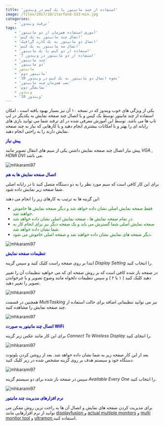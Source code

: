 ```yaml
---
title: 'استفاده از چند مانیتور با یک کیس در ویندوز'
image: /files/2017/10/itarfand-533-min.jpg
categories:
    - 'ترفند ویندوز'
tags:
    - 'آموزش استفاده همزمان از دو مانیتور'
    - 'اتصال چند مانیتور به یک کیس'
    - 'اتصال دو مانیتور به یک کارت گرافیک'
    - 'اتصال سه مانیتور به یک کیس'
    - 'استفاده از دو کیس با یک مانیتور'
    - 'استفاده از دو مانیتور در ویندوز 7'
    - 'چند مانیتور'
    - 'دو مانیتور'
    - مانیتور
    - 'مانیتور دوم'
    - 'نحوه اتصال دو مانیتور به یک کیس در ویندوز 10'
    - 'نصب همزمان چند مانیتور'
    - 'نمایشگر دوم'
    - ویندوز
    - 'ویندوز 10'
---
```


یکی از ویژگی های خوب ویندوز که در نسخه ۱۰ آن نیز بسیار بهبود یافته است ، امکان استفاده از چند مانیتور توسط یک کیس و یا اتصال چند صفحه نمایش به یکدیگر در لپ تاپ ها می باشد. توسط این آموزش معرفی شده در ای ترفند شما می توانید بازی های رایانه ای را بهتر و با امکانات بیشتری انجام دهید و یا کارهایی که نیاز به چند صفحه نمایش دارند را به راحتی انجام دهید.

<span style="color: #0000ff;">**پیش نیاز**</span>

پیش نیاز اتصال چند صفحه نمایش داشتن یکی از سیم های انتقال تصویر مانند *VGA , HDMI DVI* می باشد.

![mhkarami97](/files/2017/10/itarfand-526-min.jpg)  

<span style="color: #0000ff;">**اتصال صفحه نمایش ها به هم**</span>

برای این کار کافی است که سیم مورد نظر را به دو دستگاه متصل کنید تا در رایانه اصلی شما صفحه زیر نمایش داده شود.

این گزینه ها به ترتیب به کارهای زیر را انجام می دهند:

- <span style="color: #008000;">فقط صفحه نمایش اصلی نشان داده خواهد شد و دیگر صفحه نمایش ها خاموش خواهند شد.</span>
- <span style="color: #008000;">در تمام صفحه نمایش ها ، صفحه نمایش اصلی نشان داده خواهد شد.</span>
- <span style="color: #008000;">صفحه نمایش اصلی شما گسترش می یابد و یک صفحه دیگر نیز برای انجام کار به شما نشان داده خواهد شد.</span>
- <span style="color: #008000;">دیگر صفحه های نمایش نشان داده خواهند شد و صفحه اصلی خاموش می شود.</span>

![mhkarami97](/files/2017/10/itarfand-527-min.jpg)  

<span style="color: #0000ff;">**تنظیمات صفحه نمایش**</span>

ابتدا بر روی صفحه راست کلیک کنید و سپس گزینه *Display Setting* را انتخاب کنید.

در صفحه باز شده کافی است که بر روش صفحه ای که می خواهید تنظیمات آن را تغییر دهید کلیک کنید ( ۱ یا ۲ ) و سپس تنظیمات دلخواه مانند وضوح تصویر و یا چرخواندن تصویر را تغییر دهید.

![mhkarami97](/files/2017/10/itarfand-528-min.jpg)  

همچنین در قسمت *MultiTasking* نیز می توانید تنظیماتی اضافه برای حالت استفاده از چند صفحه نمایش را مشاهده کنید.

![mhkarami97](/files/2017/10/itarfand-529-min.jpg)  

<span style="color: #0000ff;">**اتصال چند مانیتور به صورت WiFi**</span>

برای این کار مانند عکس زیر گزینه *Connect To Wireless Display* را انتخای کنید.

![mhkarami97](/files/2017/10/itarfand-530-min.jpg)  

بعد از این کار صفحه زیر به شما نشان داده خواهد شد. بعد از روشن کردن بلوتوث دستگاه خود و سیستم هدف بر روی گزینه مشخص شده در زیر کلیک کنید.

![mhkarami97](/files/2017/10/itarfand-531-min.jpg)  

سپس در صفحه باز شده برای دو سیستم گزینه *Available Every One* را انتخاب کنید.

![mhkarami97](/files/2017/10/itarfand-532-min.jpg)  

<span style="color: #0000ff;">**نرم افزارهای مدیریت چند مانیتور**</span>

برای مدیریت کردن صفحه های نمایش و اتصال آن ها به راحت ترین روش ممکن می توانید از نرم افزارهایی مانند [displayfusion ](https://soft98.ir/software/3098-displayfusion.html)و [actual multiple monitors](https://soft98.ir/software/desktop-tools/15903-actual-multiple-monitors.html) و [multi monitor tool](https://soft98.ir/software/16508-multimonitortool.html) و [ultramon ](https://soft98.ir/software/15451-ultramon.html)استفاده کنید.